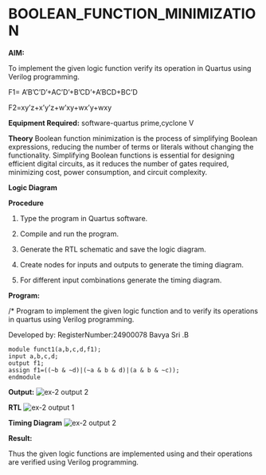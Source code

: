 # BOOLEAN_FUNCTION_MINIMIZATION

**AIM:**

To implement the given logic function verify its operation in Quartus using Verilog programming.

F1= A’B’C’D’+AC’D’+B’CD’+A’BCD+BC’D 

F2=xy’z+x’y’z+w’xy+wx’y+wxy

**Equipment Required:**
software-quartus prime,cyclone V


**Theory**
Boolean function minimization is the process of simplifying Boolean expressions, reducing the number of terms or literals without changing the functionality. Simplifying Boolean functions is essential for designing efficient digital circuits, as it reduces the number of gates required, minimizing cost, power consumption, and circuit complexity.


**Logic Diagram**

**Procedure**

1.	Type the program in Quartus software.

2.	Compile and run the program.

3.	Generate the RTL schematic and save the logic diagram.

4.	Create nodes for inputs and outputs to generate the timing diagram.

5.	For different input combinations generate the timing diagram.


**Program:**

/* Program to implement the given logic function and to verify its operations in quartus using Verilog programming. 

Developed by: RegisterNumber:24900078 Bavya Sri .B
```
module funct1(a,b,c,d,f1);
input a,b,c,d;
output f1;
assign f1=((~b & ~d)|(~a & b & d)|(a & b & ~c));
endmodule
```
**Output:**
![ex-2 output 2](https://github.com/user-attachments/assets/05dcbf2b-0957-4f29-ae2b-2360e35f8a48)

**RTL**
![ex-2 output 1](https://github.com/user-attachments/assets/ba493898-c2fb-4a21-9f62-9fbcc7068e20)


**Timing Diagram**
![ex-2 output 2](https://github.com/user-attachments/assets/f413b3f1-3e56-4bb0-a4fe-5bd78fdfdc0d)


**Result:**

Thus the given logic functions are implemented using and their operations are verified using Verilog programming.

